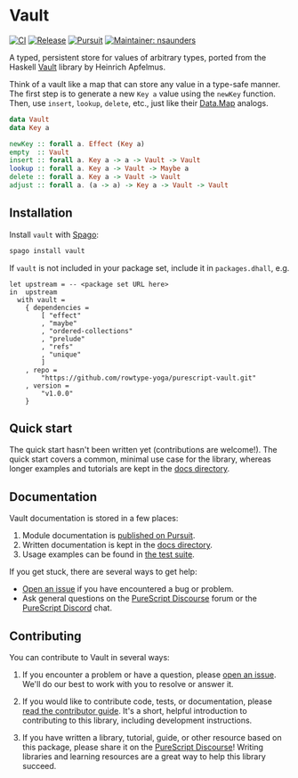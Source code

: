 # Vault

[![CI](https://github.com/rowtype-yoga/purescript-vault/workflows/CI/badge.svg?branch=master)](https://github.com/rowtype-yoga/purescript-vault/actions?query=workflow%3ACI+branch%3Amaster)
[![Release](https://img.shields.io/github/release/rowtype-yoga/purescript-vault.svg)](https://github.com/rowtype-yoga/purescript-vault/releases)
[![Pursuit](https://pursuit.purescript.org/packages/purescript-vault/badge)](https://pursuit.purescript.org/packages/purescript-vault)
[![Maintainer: nsaunders](https://img.shields.io/badge/maintainer-nsaunders-teal.svg)](https://github.com/nsaunders)

A typed, persistent store for values of arbitrary types, ported from the Haskell [Vault](https://github.com/HeinrichApfelmus/vault) library by Heinrich Apfelmus.

Think of a vault like a map that can store any value in a type-safe manner. The first step is to generate a new `Key a` value using the `newKey` function. Then, use `insert`, `lookup`, `delete`, etc., just like their [Data.Map](https://pursuit.purescript.org/packages/purescript-ordered-collections/3.0.0/docs/Data.Map) analogs.

```purescript
data Vault
data Key a

newKey :: forall a. Effect (Key a)
empty  :: Vault
insert :: forall a. Key a -> a -> Vault -> Vault
lookup :: forall a. Key a -> Vault -> Maybe a
delete :: forall a. Key a -> Vault -> Vault
adjust :: forall a. (a -> a) -> Key a -> Vault -> Vault
```

## Installation

Install `vault` with [Spago](https://github.com/purescript/spago):

```sh
spago install vault
```

If `vault` is not included in your package set, include it in `packages.dhall`, e.g.

```dhall
let upstream = -- <package set URL here>
in  upstream
  with vault =
    { dependencies =
        [ "effect"
        , "maybe"
        , "ordered-collections"
        , "prelude"
        , "refs"
        , "unique"
        ]
    , repo =
        "https://github.com/rowtype-yoga/purescript-vault.git"
    , version =
        "v1.0.0"
    }
```

## Quick start

The quick start hasn't been written yet (contributions are welcome!). The quick start covers a common, minimal use case for the library, whereas longer examples and tutorials are kept in the [docs directory](./docs).

## Documentation

Vault documentation is stored in a few places:

1. Module documentation is [published on Pursuit](https://pursuit.purescript.org/packages/purescript-vault).
2. Written documentation is kept in the [docs directory](./docs).
3. Usage examples can be found in [the test suite](./test).

If you get stuck, there are several ways to get help:

- [Open an issue](https://github.com/rowtype-yoga/purescript-vault/issues/new?labels=bug&template=bug-report.md) if you have encountered a bug or problem.
- Ask general questions on the [PureScript Discourse](https://discourse.purescript.org) forum or the [PureScript Discord](https://discord.com/invite/sMqwYUbvz6) chat.

## Contributing

You can contribute to Vault in several ways:

1. If you encounter a problem or have a question, please [open an issue](https://github.com/rowtype-yoga/purescript-vault/issues). We'll do our best to work with you to resolve or answer it.

2. If you would like to contribute code, tests, or documentation, please [read the contributor guide](./CONTRIBUTING.md). It's a short, helpful introduction to contributing to this library, including development instructions.

3. If you have written a library, tutorial, guide, or other resource based on this package, please share it on the [PureScript Discourse](https://discourse.purescript.org)! Writing libraries and learning resources are a great way to help this library succeed.
